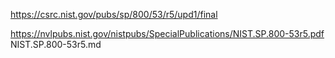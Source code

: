 https://csrc.nist.gov/pubs/sp/800/53/r5/upd1/final

https://nvlpubs.nist.gov/nistpubs/SpecialPublications/NIST.SP.800-53r5.pdf
NIST.SP.800-53r5.md
